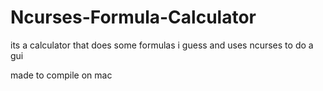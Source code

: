 # Ncurses-Formula-Calculator

its a calculator that does some formulas i guess and uses ncurses to do a gui

made to compile on mac
